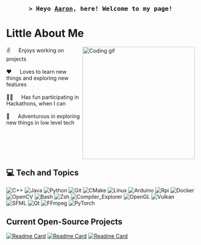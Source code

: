 <!-- Intro  -->
<h3 align="center">
        <samp>&gt; Heyo 
                <b><a target="_blank" href="https://www.linkedin.com/in/aaron-her">Aaron</a></b>, here! Welcome to my page!
        </samp>
</h3>

<!-- About Me Information -->
# Little About Me
<p>
  <img align="right" height="300" width="300" src="https://media.giphy.com/media/LBFPLXkgoVm80dx6sP/giphy.gif" alt="Coding gif" />
  
 ✌️ &emsp; Enjoys working on projects<br/><br/>
 ❤️ &emsp; Loves to learn new things and exploring new features<br/><br/>
 👨‍💻 &emsp; Has fun participating in Hackathons, when I can<br/><br/>
 🫡 &emsp; Adventurous in exploring new things in low level tech<br/><br/>
</p>

<br/>
<br/>
<br/>

<!-- Information on my tech stack -->
## 💻 Tech and Topics
<!-- @note + is special char in query part, so encode it by doing %2B -->
![C++](https://img.shields.io/badge/-c++-00599C?style=for-the-badge&labelColor=403C3D&logo=c%2B%2B&logoColor=00599C)
![Java](https://img.shields.io/badge/Java-ED8B00?style=for-the-badge&labelColor=403C3D&logo=openjdk&logoColor=White)
![Python](https://img.shields.io/badge/Python-006BFF?style=for-the-badge&labelColor=403C3D&logo=python&logoColor=006BFF)
![Git](https://img.shields.io/badge/Git-6E9F18?style=for-the-badge&labelColor=403C3D&logo=git&logoColor=7FE719)
![CMake](https://img.shields.io/badge/CMake-ED1C24?style=for-the-badge&labelColor=403C3D&logo=git&logoColor=FA5C5C)
![Linux](https://img.shields.io/badge/Linux-F15833?style=for-the-badge&labelColor=403C3D&logo=linux&logoColor=F15833)
![Arduino](https://img.shields.io/badge/Arduino-00878F?style=for-the-badge&labelColor=403C3D&logo=Arduino&logoColor=00878F)
![Rpi](https://img.shields.io/badge/Raspberry_Pi-A22846?style=for-the-badge&labelColor=403C3D&logo=Raspberrypi&logoColor=A22846)
![Docker](https://img.shields.io/badge/Docker-2496ED?style=for-the-badge&labelColor=403C3D&logo=Docker&logoColor=2496ED)
![OpenCV](https://img.shields.io/badge/OpenCV-5C3EE8?style=for-the-badge&labelColor=403C3D&logo=OpenCV&logoColor=5C3EE8)
![Bash](https://img.shields.io/badge/Bash-4EAA25?style=for-the-badge&labelColor=403C3D&logo=GNUBash&logoColor=4EAA25)
![Zsh](https://img.shields.io/badge/Zsh-F15A24?style=for-the-badge&labelColor=403C3D&logo=Zsh&logoColor=F15A24)
![Compiler_Explorer](https://img.shields.io/badge/Compiler_Explorer-67C52A?style=for-the-badge&labelColor=403C3D&logo=CompilerExplorer&logoColor=67C52A)
![OpenGL](https://img.shields.io/badge/OpenGL-5586A4?style=for-the-badge&labelColor=403C3D&logo=OpenGL&logoColor=5586A4)
![Vulkan](https://img.shields.io/badge/Vulkan-AC162C?style=for-the-badge&labelColor=403C3D&logo=Vulkan&logoColor=AC162C)
![SFML](https://img.shields.io/badge/SFML-8CC445?style=for-the-badge&labelColor=403C3D&logo=SFML&logoColor=8CC445)
![Qt](https://img.shields.io/badge/Qt-41CD52?style=for-the-badge&labelColor=403C3D&logo=Qt&logoColor=41CD52)
![FFmpeg](https://img.shields.io/badge/FFmpeg-007808?style=for-the-badge&labelColor=403C3D&logo=FFmpeg&logoColor=007808)
![PyTorch](https://img.shields.io/badge/PyTorch-EE4C2C?style=for-the-badge&labelColor=403C3D&logo=PyTorch&logoColor=EE4C2C)

<!--
Showcasing what are current projects that I am working/contributing too
This is the link to different themes for future reference, https://github.com/anuraghazra/github-readme-stats/blob/master/themes/README.md
-->
## Current Open-Source Projects
[![Readme Card](https://github-readme-stats.vercel.app/api/pin/?username=SpinnerX&repo=Engine_3D&theme=tokyonight)](https://github.com/SpinnerX/Engine_3D)
[![Readme Card](https://github-readme-stats.vercel.app/api/pin/?username=SpinnerX&repo=A--Compiler&theme=tokyonight)](https://github.com/SpinnerX/A--Compiler)
[![Readme Card](https://github-readme-stats.vercel.app/api/pin/?username=SpinnerX&repo=urc-intelligent-systems-2023&theme=tokyonight)](https://github.com/SJSURoboticsTeam/urc-intelligent-systems-2023)


<!--
**SpinnerX/SpinnerX** is a ✨ _special_ ✨ repository because its `README.md` (this file) appears on your GitHub profile.
